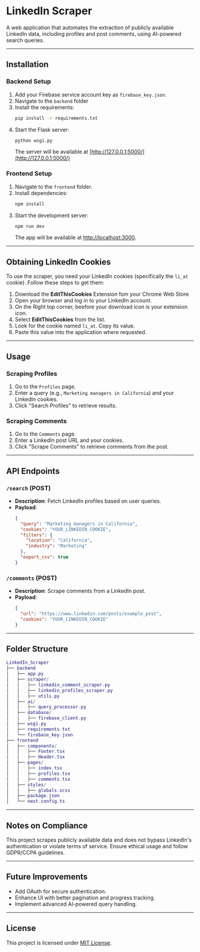 
# LinkedIn Scraper

A web application that automates the extraction of publicly available LinkedIn data, including profiles and post comments, using AI-powered search queries.

---

## Installation

### Backend Setup
1. Add your Firebase service account key as `firebase_key.json`.
2. Navigate to the `backend` folder
3. Install the requirements:
   ```bash
   pip install -r requirements.txt
   ```
4. Start the Flask server:
   ```bash
   python wsgi.py
   ```
   The server will be available at [http://127.0.0.1:5000/](http://127.0.0.1:5000/)

### Frontend Setup
1. Navigate to the `frontend` folder.
2. Install dependencies:
   ```bash
   npm install
   ```
3. Start the development server:
   ```bash
   npm run dev
   ```
   The app will be available at [http://localhost:3000](http://localhost:3000).

---

## Obtaining LinkedIn Cookies

To use the scraper, you need your LinkedIn cookies (specifically the `li_at` cookie). Follow these steps to get them:

1. Download the **EditThisCookies** Extension fom your Chrome Web Store
2. Open your browser and log in to your LinkedIn account.
3. On the Right top corner, beefore your download icon is your extension icon.
4. Select **EditThisCookies** from the list.
5. Look for the cookie named `li_at`. Copy its value.
6. Paste this value into the application where requested.

---

## Usage

### Scraping Profiles
1. Go to the `Profiles` page.
2. Enter a query (e.g., `Marketing managers in California`) and your LinkedIn cookies.
3. Click "Search Profiles" to retrieve results.

### Scraping Comments
1. Go to the `Comments` page.
2. Enter a LinkedIn post URL and your cookies.
3. Click "Scrape Comments" to retrieve comments from the post.

---

## API Endpoints

### `/search` (POST)
- **Description**: Fetch LinkedIn profiles based on user queries.
- **Payload**:
   ```json
   {
     "query": "Marketing managers in California",
     "cookies": "YOUR_LINKEDIN_COOKIE",
     "filters": {
       "location": "California",
       "industry": "Marketing"
     },
     "export_csv": true
   }
   ```

### `/comments` (POST)
- **Description**: Scrape comments from a LinkedIn post.
- **Payload**:
   ```json
   {
     "url": "https://www.linkedin.com/posts/example_post",
     "cookies": "YOUR_LINKEDIN_COOKIE"
   }
   ```

---

## Folder Structure

```lua
LinkedIn_Scraper
├── backend
│   ├── app.py
│   ├── scraper/
│   │   ├── linkedin_comment_scraper.py
│   │   ├── linkedin_profiles_scraper.py
│   │   ├── utils.py
│   ├── ai/
│   │   ├── query_processor.py
│   ├── database/
│   │   ├── firebase_client.py
│   ├── wsgi.py
│   ├── requirements.txt
│   └── firebase_key.json
├── frontend
│   ├── components/
│   │   ├── Footer.tsx
│   │   ├── Header.tsx
│   ├── pages/
│   │   ├── index.tsx
│   │   ├── profiles.tsx
│   │   ├── comments.tsx
│   ├── styles/
│   │   ├── globals.scss
│   ├── package.json
│   └── next.config.ts
```

---

## Notes on Compliance
This project scrapes publicly available data and does not bypass LinkedIn's authentication or violate terms of service. Ensure ethical usage and follow GDPR/CCPA guidelines.

---

## Future Improvements
- Add OAuth for secure authentication.
- Enhance UI with better pagination and progress tracking.
- Implement advanced AI-powered query handling.

---

## License
This project is licensed under [MIT License](LICENSE).
